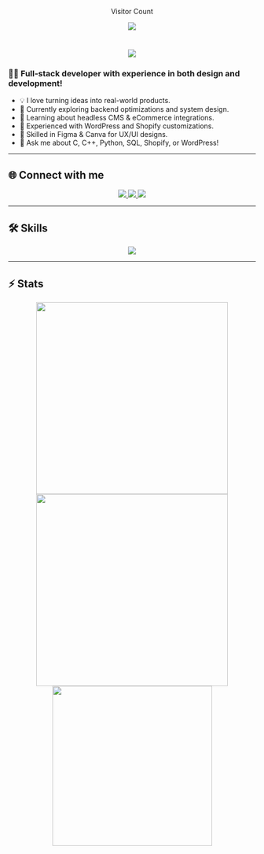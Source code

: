 <!-- Banner -->


<!-- Visitor Counter -->
<div align="center"> 
  <p>Visitor Count</p>
  <img src="https://profile-counter.glitch.me/yourusername/count.svg" />
</div>

<!-- Animated Intro -->
<h1 align="center">
  <img src="https://readme-typing-svg.herokuapp.com/?font=Fira+Code&size=30&center=true&vCenter=true&width=600&lines=Hi+there!+👋;I'm+a+Passionate+Developer;I+love+building+on+the+Web!" />
</h1>

### 👨‍💻 Full-stack developer with experience in both design and development!

- 💡 I love turning ideas into real-world products.
- 🧠 Currently exploring backend optimizations and system design.
- 🌱 Learning about headless CMS & eCommerce integrations.
- 🛒 Experienced with WordPress and Shopify customizations.
- 🎨 Skilled in Figma & Canva for UX/UI designs.
- 💬 Ask me about C, C++, Python, SQL, Shopify, or WordPress!

---

## 🌐 Connect with me

<div align="center">
  <a href="mailto:youremail@example.com">
    <img src="https://img.shields.io/badge/Gmail-333333?style=for-the-badge&logo=gmail&logoColor=red" />
  </a>
  <a href="https://linkedin.com/in/yourlinkedin" target="_blank">
    <img src="https://img.shields.io/badge/LinkedIn-0077B5?style=for-the-badge&logo=linkedin&logoColor=white" />
  </a>
  <a href="https://yourportfolio.com" target="_blank">
    <img src="https://img.shields.io/badge/Portfolio-000000?style=for-the-badge&logo=web&logoColor=white" />
  </a>
</div>

---

## 🛠️ Skills

<p align="center">
  <img src="https://skillicons.dev/icons?i=c,cpp,python,wordpress,figma,canva,html,css,js,github" />
</p>

---

## ⚡ Stats

<div align="center">
  <img width="390" src="https://github-readme-stats.vercel.app/api?username=yourusername&show_icons=true&theme=transparent" />
  <img width="390" src="https://github-readme-streak-stats.herokuapp.com/?user=yourusername&theme=transparent" />
</div>

<div align="center">
  <img width="325" src="https://github-readme-stats.vercel.app/api/top-langs/?username=yourusername&layout=compact&theme=transparent" />
</div>

